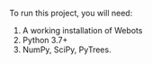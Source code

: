 To run this project, you will need:
1. A working installation of Webots
2. Python 3.7+
3. NumPy, SciPy, PyTrees.
